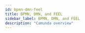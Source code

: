 ```yaml
---
id: bpmn-dmn-feel
title: BPMN, DMN, and FEEL
sidebar_label: BPMN, DMN, and FEEL
description: "Camunda overview"
---
```

